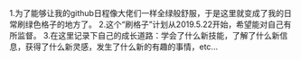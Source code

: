   1.为了能够让我的github日程像大佬们一样全绿般舒服，于是这里就变成了我的日常刷绿色格子的地方了。
  2.这个“刷格子”计划从2019.5.22开始，希望能对自己有所监督。
  3.在这里记录下自己的成长道路：学会了什么新技能，了解了什么新信息，获得了什么新灵感，发生了什么新的有趣的事情，etc...
